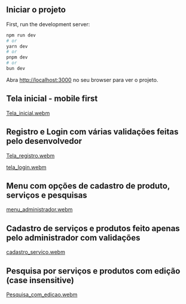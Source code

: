 ## Iniciar o projeto

First, run the development server:

```bash
npm run dev
# or
yarn dev
# or
pnpm dev
# or
bun dev
```

Abra [http://localhost:3000](http://localhost:3000) no seu browser para ver o projeto.


## Tela inicial - mobile first

[Tela_inicial.webm](https://github.com/CleytonAlves07/7-Support/assets/89083420/7cae621b-c6e2-4a26-8cd5-cd1b15ba2e3e)




## Registro e Login com várias validações feitas pelo desenvolvedor

[Tela_registro.webm](https://github.com/CleytonAlves07/7-Support/assets/89083420/8ba2aee8-8466-40e6-8603-23ef0479f0fd)


[tela_login.webm](https://github.com/CleytonAlves07/7-Support/assets/89083420/4974cca2-8e1c-45cd-b588-40bedecf6b24)

## Menu com opções de cadastro de produto, serviços e pesquisas
[menu_administrador.webm](https://github.com/CleytonAlves07/7-Support/assets/89083420/7e08172c-eae8-4cc1-9f00-77e043f7b7b2)

## Cadastro de serviços e produtos feito apenas pelo administrador com validações

[cadastro_servico.webm](https://github.com/CleytonAlves07/7-Support/assets/89083420/0240208e-bdf7-44ba-9c29-e649cebfed81)

## Pesquisa por serviços e produtos com edição (case insensitive)

[Pesquisa_com_edicao.webm](https://github.com/CleytonAlves07/7-Support/assets/89083420/d61b1ee1-fb1b-48b3-93e1-976a9ef96513)






